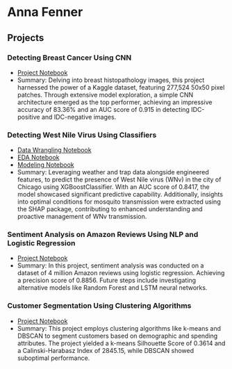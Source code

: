 # Anna Fenner

## Projects

### Detecting Breast Cancer Using CNN

* [Project Notebook](https://github.com/annapfenner/Springboard/blob/main/Breast_Cancer_Capstone_Project/Breast_Cancer_Capstone_Project.ipynb)
* Summary: Delving into breast histopathology images, this project harnessed the power of a Kaggle dataset, featuring 277,524 50x50 pixel patches. Through extensive model exploration, a simple CNN architecture emerged as the top performer, achieving an impressive accuracy of 83.36% and an AUC score of 0.915 in detecting IDC-positive and IDC-negative images.

### Detecting West Nile Virus Using Classifiers

* [Data Wrangling Notebook](https://github.com/annapfenner/capstone-project-2/blob/main/Jupyter%20Notebooks/Capstone%20Project%202%20-%20Data%20Wrangling.ipynb)
* [EDA Notebook](https://github.com/annapfenner/capstone-project-2/blob/main/Jupyter%20Notebooks/Project%202%20-%20EDA.ipynb)
* [Modeling Notebook](https://github.com/annapfenner/capstone-project-2/blob/main/Jupyter%20Notebooks/Project%202-%20Pre-processing%2C%20Training%20%26%20Modeling.ipynb)
* Summary: Leveraging weather and trap data alongside engineered features, to predict the presence of West Nile virus (WNv) in the city of Chicago using XGBoostClassifier. With an AUC score of 0.8417, the model showcased significant predictive capability. Additionally, insights into optimal conditions for mosquito transmission were extracted using the SHAP package, contributing to enhanced understanding and proactive management of WNv transmission.

### Sentiment Analysis on Amazon Reviews Using NLP and Logistic Regression

* [Project Notebook](https://github.com/annapfenner/src/blob/main/Sentiment_Analysis.ipynb)
* Summary: In this project, sentiment analysis was conducted on a dataset of 4 million Amazon reviews using logistic regression. Achieving a precision score of 0.8856. Future steps include investigating alternative models like Random Forest and LSTM neural networks.

### Customer Segmentation Using Clustering Algorithms

* [Project Notebook](https://github.com/annapfenner/Projects/blob/main/Customer%20Personality%20Analysis%20.ipynb)
* Summary: This project employs clustering algorithms like k-means and DBSCAN to segment customers based on demographic and spending attributes. The project yielded a k-means Silhouette Score of 0.3614 and a Calinski-Harabasz Index of 2845.15, while DBSCAN showed suboptimal performance. 

